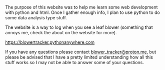 The purpose of this website was to help me learn some web development with python and html. Once I gather enough info, I plan to use python to do some data analysis type stuff.

The website is a way to log when you see a leaf blower (something that annoys me, check the about on the website for more).

https://blowertracker.pythonanywhere.com

If you have any questions please contact blower_tracker@proton.me, but please be advised that I have a pretty limited understanding how all this stuff works so I may not be able to answer some of your questions.
